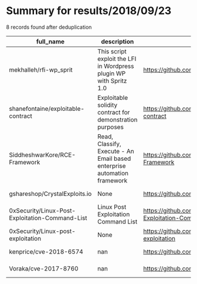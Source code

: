 
# Summary for results/2018/09/23
    
8 records found after deduplication

| full_name | description | html_url | matched_list | matched_count | pushed_at | size | stargazers_count | language | forks_count |
|-------------------------------------------------|--------------------------------------------------------------------------|--------------------------------------------------------------------|----------------|-----------------|---------------------------|--------|--------------------|------------|---------------|
| mekhalleh/rfi-wp_sprit | This script exploit the LFI in Wordpress plugin WP with Spritz 1.0 | https://github.com/mekhalleh/rfi-wp_sprit | ['exploit'] | 1 | 2018-09-23 11:49:42+00:00 | 10 | 2 | Python | 1 |
| shanefontaine/exploitable-contract | Exploitable solidity contract for demonstration purposes | https://github.com/shanefontaine/exploitable-contract | ['exploit'] | 1 | 2018-09-23 00:13:29+00:00 | 6 | 1 | JavaScript | 0 |
| SiddheshwarKore/RCE-Framework | Read, Classify, Execute - An Email based enterprise automation framework | https://github.com/SiddheshwarKore/RCE-Framework | ['rce'] | 1 | 2018-09-23 04:33:07+00:00 | 1 | 0 | nan | 0 |
| gshareshop/CrystalExploits.io | None | https://github.com/gshareshop/CrystalExploits.io | ['exploit'] | 1 | 2018-09-23 05:38:45+00:00 | 4727 | 0 | | 0 |
| 0xSecurity/Linux-Post-Exploitation-Command-List | Linux Post Exploitation Command List | https://github.com/0xSecurity/Linux-Post-Exploitation-Command-List | ['exploit'] | 1 | 2018-09-23 19:28:56+00:00 | 0 | 0 | | 0 |
| 0xSecurity/Linux-post-exploitation | None | https://github.com/0xSecurity/Linux-post-exploitation | ['exploit'] | 1 | 2018-09-23 19:54:16+00:00 | 36 | 0 | | 0 |
| kenprice/cve-2018-6574 | nan | https://github.com/kenprice/cve-2018-6574 | ['cve-2'] | 1 | 2018-09-23 20:16:38+00:00 | 3 | 0 | Go | 0 |
| Voraka/cve-2017-8760 | nan | https://github.com/Voraka/cve-2017-8760 | ['cve-2'] | 1 | 2018-09-23 03:26:44+00:00 | 7 | 0 | Python | 2 |
